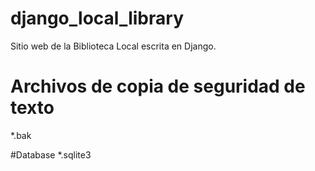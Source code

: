 # django_local_library
Sitio web de la Biblioteca Local escrita en Django.

# Archivos de copia de seguridad de texto
*.bak

#Database
*.sqlite3
